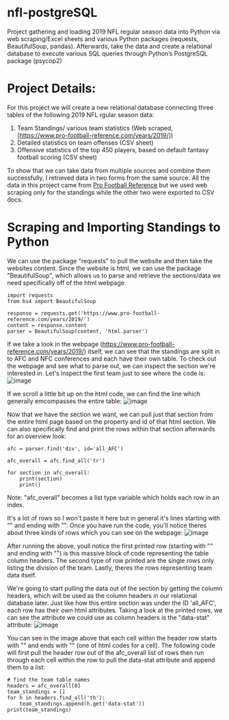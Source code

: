 # nfl-postgreSQL
Project gathering and loading 2019 NFL regular season data into Python via web scraping/Excel sheets and various Python packages (requests, BeautifulSoup, pandas). Afterwards, take the data and create a relational database to execute various SQL queries through Python’s PostgreSQL package (psycop2)

# Project Details:
For this project we will create a new relational database connecting three tables of the following 2019 NFL rgular season data:
1. Team Standings/ various team statistics (Web scraped, [https://www.pro-football-reference.com/years/2019/])
2. Detailed statistics on team offenses (CSV sheet)
3. Offensive statistics of the top 450 players, based on default fantasy football scoring (CSV sheet)

To show that we can take data from multiple sources and combine them successfully, I retrieved data in two forms from the same source. All the data in this project came from [Pro Football Reference](https://www.pro-football-reference.com/) but we used web scraping only for the standings while the other two were exported to CSV docs.

# Scraping and Importing Standings to Python

We can use the package "requests" to pull the website and then take the websites content. Since the website is html, we can use the package "BeautifulSoup", which allows us to parse and retrieve the sections/data we need specifically off of the html webpage.
```
import requests
from bs4 import BeautifulSoup

response = requests.get('https://www.pro-football-reference.com/years/2019/')
content = response.content
parser = BeautifulSoup(content, 'html.parser')
```
If we take a look in the webpage (https://www.pro-football-reference.com/years/2019/) itself, we can see that the standings are split in to AFC and NFC conferences and each have their own table. To check out the webpage and see what to parse out, we can inspect the section we're interested in. Let's inspect the first team just to see where the code is:
![image](https://user-images.githubusercontent.com/57373723/73312943-cad93880-41de-11ea-91a0-825d81eb2bd0.png)

If we scroll a little bit up on the html code, we can find the line which generally emcompasses the entire table:
![image](https://user-images.githubusercontent.com/57373723/73313063-0ffd6a80-41df-11ea-96a4-5339f530ffa7.png)

Now that we have the section we want, we can pull just that section from the entire html page based on the property and id of that html section. We can also specifically find and print the rows within that section afterwards for an overview look:
```
afc = parser.find('div', id='all_AFC')

afc_overall = afc.find_all('tr')

for section in afc_overall:
    print(section)
    print()
```
Note: "afc_overall" becomes a list type variable which holds each row in an index.

It's a lot of rows so I won't paste it here but in general it's lines starting with "<tr>" and ending with "</tr>". Once you have run the code, you'll notice theres about three kinds of rows which you can see on the webpage:
![image](https://user-images.githubusercontent.com/57373723/73314015-974bdd80-41e1-11ea-8a02-fdc776ffea15.png)

After running the above, youll notice the first printed row (starting with "<tr>" and ending with "</tr>") is this massive block of code representing the table column headers. The second type of row printed are the single rows only listing the division of the team. Lastly, theres the rows representing team data itself.

We're going to start pulling the data out of the section by getting the column headers, which will be used as the column headers in our relational database later. Just like how this entire section was under the ID 'all_AFC', each row has their own html attributes. Taking a look at the printed rows, we can see the attribute we could use as column headers is the "data-stat" attribute:
![image](https://user-images.githubusercontent.com/57373723/73314597-21487600-41e3-11ea-8b5a-9b9a880d2070.png)

You can see in the image above that each cell within the header row starts with "<th>" and ends with "</th>" (one of html codes for a cell). The following code will first pull the header row out of the afc_overall list of rows then run through each cell within the row to pull the data-stat attribute and append them to a list:
```
# find the team table names
headers = afc_overall[0]
team_standings = []
for h in headers.find_all('th'):
    team_standings.append(h.get('data-stat'))
print(team_standings)
```

